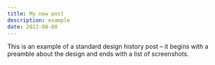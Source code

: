 ```yaml
---
title: My new post
description: example
date: 2022-08-08
---
```


This is an example of a standard design history post – it begins with a preamble about the design and ends with a list of screenshots.

